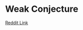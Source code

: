 # Weak Conjecture

[Reddit Link](https://www.reddit.com/r/dailyprogrammer/comments/8bh8dh/20180411_challenge_356_intermediate_goldbachs/)